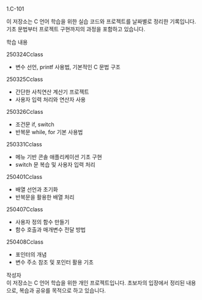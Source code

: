 1.C-101

이 저장소는 C 언어 학습을 위한 실습 코드와 프로젝트를 날짜별로 정리한 기록입니다. 기초 문법부터 프로젝트 구현까지의 과정을 포함하고 있습니다.

학습 내용

250324Cclass  
- 변수 선언, printf 사용법, 기본적인 C 문법 구조

250325Cclass  
- 간단한 사칙연산 계산기 프로젝트  
- 사용자 입력 처리와 연산자 사용

250326Cclass  
- 조건문 if, switch  
- 반복문 while, for 기본 사용법

250331Cclass  
- 메뉴 기반 콘솔 애플리케이션 기초 구현  
- switch 문 복습 및 사용자 입력 처리

250401Cclass  
- 배열 선언과 초기화  
- 반복문을 활용한 배열 처리

250407Cclass  
- 사용자 정의 함수 만들기  
- 함수 호출과 매개변수 전달 방법

250408Cclass  
- 포인터의 개념  
- 변수 주소 참조 및 포인터 활용 기초

작성자  
이 저장소는 C 언어 학습을 위한 개인 프로젝트입니다. 초보자의 입장에서 정리된 내용으로, 복습과 공유를 목적으로 하고 있습니다.
